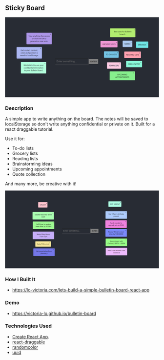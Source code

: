 ## Sticky Board

<img src = "./src/image.PNG">

### Description

A simple app to write anything on the board. The notes will be saved to localStorage so don't write anything confidential or private on it. Built for a react draggable tutorial.

Use it for:

- To-do lists
- Grocery lists
- Reading lists
- Brainstorming ideas
- Upcoming appointments
- Quote collection

And many more, be creative with it!

<img src = "./src/image1.PNG">

### How I Built It
- https://lo-victoria.com/lets-build-a-simple-bulletin-board-react-app

### Demo
- https://victoria-lo.github.io/bulletin-board

### Technologies Used

- [Create React App](https://github.com/facebook/create-react-app).
- [react-draggable](https://github.com/STRML/react-draggable/)
- [randomcolor](https://www.npmjs.com/package/randomcolor)
- [uuid](https://www.npmjs.com/package/uuid)
